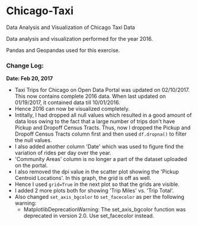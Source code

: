 # Chicago-Taxi


Data Analysis and Visualization of Chicago Taxi Data

Data analysis and visualization performed for the year 2016. 

Pandas and Geopandas used for this exercise.

### Change Log:
**Date: Feb 20, 2017**
* Taxi Trips for Chicago on Open Data Portal was updated on 02/10/2017. This now contains complete 2016 data. When last updated on 01/19/2017, it contained data till 10/01/2016.
* Hence 2016 can now be visualized completely.
* Intitally, I had dropped all null values which resulted in a good amount of data loss owing to the fact that a large number of trips don't have Pickup and Dropoff Census Tracts. Thus, now I dropped the Pickup and Dropoff Census Tracts column first and then used `df.dropna()` to filter the null values.
* I also added another column 'Date' which was used to figure find the variation of rides per day over the year.
* 'Community Areas' column is no longer a part of the dataset uploaded on the portal.
* I also removed the dpi value in the scatter plot showing the 'Pickup Centroid Locations'. In this graph, the grid is off as well.
* Hence I used `grid=True` in the next plot so that the grids are visible.
* I added 2 more plots both for showing 'Trip Miles' vs. 'Trip Total'.
* Also changed `set_axis_bgcolor` to `set_facecolor` as per the following warning:
  * MatplotlibDeprecationWarning: The set_axis_bgcolor function was deprecated in version 2.0. Use set_facecolor instead.
